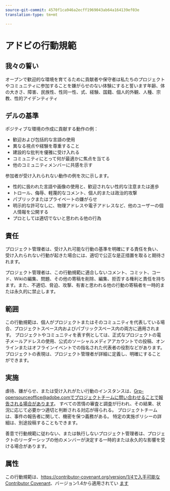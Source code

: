 ```yaml
---
source-git-commit: 4570f1ca946a2ecff1969043ab64a164139ef03e
translation-type: tm+mt

---
```

# アドビの行動規範

## 我々の誓い

オープンで歓迎的な環境を育てるために貢献者や保守者は私たちのプロジェクトやコミュニティに参加することを嫌がらせのない体験にすると誓います年齢、体の大きさ、障害、民族性、性同一性、式、経験、国籍、個人的外観、人種、宗教、性的アイデンティティ

## デルの基準

ポジティブな環境の作成に貢献する動作の例：

* 歓迎および包括的な言語の使用
* 異なる視点や経験を尊重すること
* 建設的な批判を優雅に受け入れる
* コミュニティにとって何が最適かに焦点を当てる
* 他のコミュニティメンバーに共感を示す

参加者が受け入れられない動作の例を次に示します。

* 性的に扱われた言語や画像の使用と、歓迎されない性的な注意または進歩
* トロール、侮辱、軽蔑的なコメント、個人的または政治的攻撃
* パブリックまたはプライベートの嫌がらせ
* 明示的な許可なしに、物理アドレスや電子アドレスなど、他のユーザーの個人情報を公開する
* プロとしては適切でないと思われる他の行為

## 責任

プロジェクト管理者は、受け入れ可能な行動の基準を明確にする責任を負い、受け入れられない行動が起きた場合には、適切で公正な是正措置を取ると期待されます。

プロジェクト管理者は、この行動規範に適合しないコメント、コミット、コード、Wikiの編集、問題、その他の寄稿を削除、編集、拒否する権利と責任を持ちます。また、不適切、脅迫、攻撃、有害と思われる他の行動の寄稿者を一時的または永久的に禁止します。

## 範囲

この行動規範は、個人がプロジェクトまたはそのコミュニティを代表している場合、プロジェクトスペース内およびパブリックスペース内の両方に適用されます。 プロジェクトやコミュニティを表す例としては、正式なプロジェクトの電子メールアドレスの使用、公式のソーシャルメディアアカウントでの投稿、オンラインまたはオフラインイベントでの指名された代表者の役割などがあります。 プロジェクトの表現は、プロジェクト管理者が詳細に定義し、明確にすることができます。

## 実施

虐待、嫌がらせ、または受け入れがたい行動のインスタンスは、Grp-opensourceoffice@adobe.comでプロジェクトチームに問い合わせることで報告される場合があります。 すべての苦情の審査と調査が行われ、その結果、状況に応じて必要かつ適切と判断される対応が得られる。 プロジェクトチームは、事件の報告者に関して、機密を保つ義務がある。 特定の実施ポリシーの詳細は、別途投稿することもできます。

善意で行動規範に従わない、または執行しないプロジェクト管理者は、プロジェクトのリーダーシップの他のメンバーが決定する一時的または永久的な影響を受ける場合があります。

## 属性

この行動規範は、https://contributor-covenant.org/version/1/4で入手可能な [Contributor Covenant](https://contributor-covenant.org)、バージョン1.4から適用されてい [ます](https://contributor-covenant.org/version/1/4/)